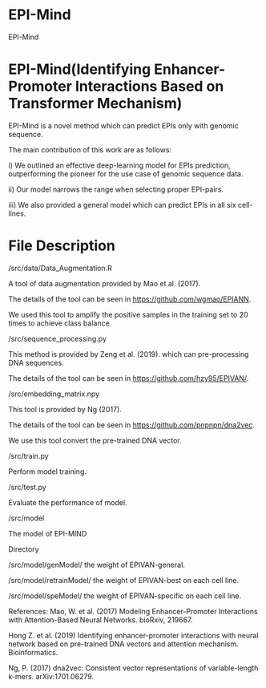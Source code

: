# EPI-Mind
EPI-Mind
# EPI-Mind(Identifying Enhancer-Promoter Interactions Based on Transformer Mechanism)
EPI-Mind is a novel method which can predict EPIs only with genomic sequence. 

The main contribution of this work are as follows:

i) We outlined an effective deep-learning model for EPIs prediction, outperforming the pioneer for the use case of genomic sequence data.

ii) Our model narrows the range when selecting proper EPI-pairs.

iii) We also provided a general model which can predict EPIs in all six cell-lines.

# File Description 
/src/data/Data_Augmentation.R

A tool of data augmentation provided by Mao et al. (2017). 

The details of the tool can be seen in https://github.com/wgmao/EPIANN.

We used this tool to amplify the positive samples in the training set to 20 times to achieve class balance.

/src/sequence_processing.py

This method is provided by Zeng et al. (2019). which can pre-processing DNA sequences. 

The details of the tool can be seen in https://github.com/hzy95/EPIVAN/.
 
/src/embedding_matrix.npy

This tool is provided by Ng (2017).

The details of the tool can be seen in https://github.com/pnpnpn/dna2vec.

We use this tool convert the pre-trained DNA vector.

/src/train.py

Perform model training.

/src/test.py

Evaluate the performance of model.

/src/model

The model of EPI-MIND

Directory

/src/model/genModel/ the weight of EPIVAN-general.

/src/model/retrainModel/ the weight of EPIVAN-best on each cell line.

/src/model/speModel/ the weight of EPIVAN-specific on each cell line.
 
References:
Mao, W. et al. (2017) Modeling Enhancer-Promoter Interactions with Attention-Based Neural Networks. bioRxiv, 219667.

Hong Z. et al. (2019) Identifying enhancer-promoter interactions with neural network based on pre-trained DNA vectors and attention mechanism. Bioinformatics.

Ng, P. (2017) dna2vec: Consistent vector representations of variable-length k-mers. arXiv:1701.06279.
